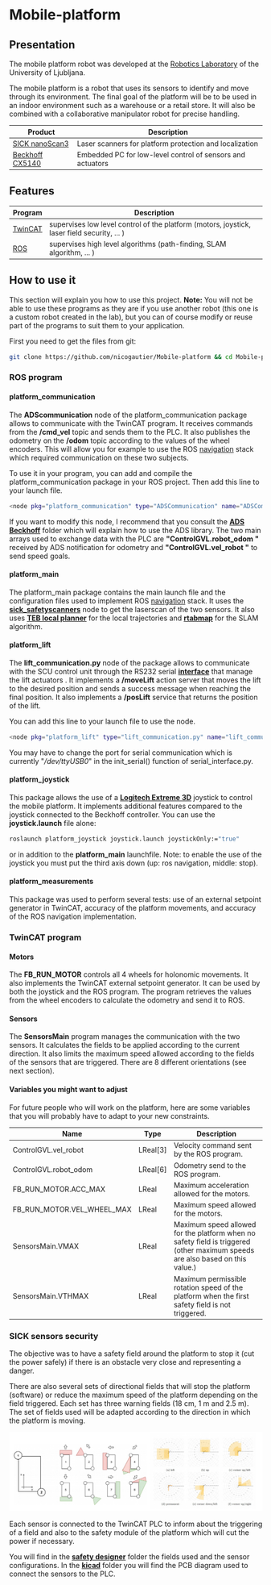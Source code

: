 # Mobile-platform

## Presentation

The mobile platform robot was developed at the [Robotics Laboratory](https://robolab.si/) of the University of Ljubljana.

The mobile platform is a robot that uses its sensors to identify and move through its environment. The final goal of the platform will be to be used in an indoor environment such as a warehouse or a retail store. It will also be combined with a collaborative manipulator robot for precise handling.

| Product | Description |
| ------ | ------ |
|[SICK nanoScan3](https://www.sick.com/hk/en/safety-laser-scanners/safety-laser-scanners/nanoscan3/nans3-caaz30an1/p/p653980?ff_data=JmZmX2lkPXA2NTM5ODAmZmZfbWFzdGVySWQ9cDY1Mzk4MCZmZl90aXRsZT1OQU5TMy1DQUFaMzBBTjEmZmZfcXVlcnk9JmZmX3Bvcz0xJmZmX29yaWdQb3M9MSZmZl9wYWdlPTEmZmZfcGFnZVNpemU9MjQmZmZfb3JpZ1BhZ2VTaXplPTI0JmZmX3NpbWk9OTcuMA==)| Laser scanners for platform protection and localization|
|[ Beckhoff CX5140 ](https://www.beckhoff.com/en-us/products/ipc/embedded-pcs/cx5100-intel-atom/cx5140.html)|Embedded PC for low-level control of sensors and actuators|


## Features

| Program | Description |
| ------ | ------ | 
|[TwinCAT](https://www.beckhoff.com/en-en/products/automation/twincat/?pk_campaign=AdWords-AdWordsSearch-TwinCAT_EN&pk_kwd=twincat&gclid=EAIaIQobChMI4qSCndXt9wIVCZBoCR0AcgaeEAAYASAAEgLjsvD_BwE)| supervises low level control of the platform (motors, joystick, laser field security, ... ) |  
|[ROS](https://www.ros.org/)| supervises high level algorithms (path-finding, SLAM algorithm, ... ) |

## How to use it

This section will explain you how to use this project.
**Note:** You will not be able to use these programs as they are if you use another robot (this one is a custom robot created in the lab), but you can of course modify or reuse part of the programs to suit them to your application.   

First you need to get the files from git:
```sh
git clone https://github.com/nicogautier/Mobile-platform && cd Mobile-platform
```

### ROS program

#### platform_communication
The **ADScommunication** node of the platform\_communication package allows to communicate with the TwinCAT program. It receives commands from the **/cmd\_vel** topic and sends them to the PLC. It also publishes the odometry on the **/odom** topic according to the values of the wheel encoders. This will allow you for example to use the ROS [navigation](https://wiki.ros.org/navigation) stack which required communication on these two subjects.

To use it in your program, you can add and compile the platform_communication package in your ROS project. Then add this line to your launch file.  

```sh
<node pkg="platform_communication" type="ADSCommunication" name="ADSCommunication"/>
```

If you want to modify this node, I recommend that you consult the [**ADS Beckhoff**](ADS&#32;Beckhoff/) folder which will explain how to use the ADS library. The two main arrays used to exchange data with the PLC are **"ControlGVL.robot\_odom "** received by ADS notification for odometry and **"ControlGVL.vel\_robot "** to send speed goals.

#### platform_main
The platform\_main package contains the main launch file and the configuration files used to implement ROS [navigation](https://wiki.ros.org/navigation) stack. It uses the [**sick\_safetyscanners**](https://wiki.ros.org/sick_safetyscanners) node to get the laserscan of the two sensors. It also uses [**TEB local planner**](https://wiki.ros.org/teb_local_planner) for the local trajectories and [**rtabmap**](http://wiki.ros.org/rtabmap_ros) for the SLAM algorithm.

#### platform_lift

The **lift_communication.py** node of the package allows to communicate with the SCU control unit through the RS232 serial [**interface**](https://medialibrary.ewellix.com/asset/16222) that manage the lift actuators . It implements a **/moveLift** action server that moves the lift to the desired position and sends a success message when reaching the final position. It also implements a **/posLift** service that returns the position of the lift.


You can add this line to your launch file to use the node. 
```sh
<node pkg="platform_lift" type="lift_communication.py" name="lift_communication"/>
```
You may have to change the port for serial communication which is currently "*/dev/ttyUSB0*" in the init_serial() function of serial_interface.py. 


#### platform_joystick

This package allows the use of a [**Logitech Extreme 3D**](https://www.logitechg.com/fr-fr/products/space/extreme-3d-pro-joystick.942-000031.html) joystick to control the mobile platform. It implements additional features compared to the joystick connected to the Beckhoff controller. You can use the **joystick.launch** file alone:

```sh
roslaunch platform_joystick joystick.launch joystickOnly:="true"
```

or in addition to the **platform_main** launchfile. Note: to enable the use of the joystick you must put the third axis down (up: ros navigation, middle: stop).


#### platform_measurements

This package was used to perform several tests: use of an external setpoint generator in TwinCAT, accuracy of the platform movements, and accuracy of the ROS navigation implementation.  

### TwinCAT program

#### Motors

The **FB_RUN_MOTOR** controls all 4 wheels for holonomic movements. It also implements the TwinCAT external setpoint generator. It can be used by both the joystick and the ROS program. The program retrieves the values from the wheel encoders to calculate the odometry and send it to ROS.


#### Sensors
The **SensorsMain** program manages the communication with the two sensors. It calculates the fields to be applied according to the current direction. It also limits the maximum speed allowed according to the fields of the sensors that are triggered. There are 8 different orientations (see next section).

#### Variables you might want to adjust

For future people who will work on the platform, here are some variables that you will probably have to adapt to your new constraints.

| Name| Type | Description |
|------|------|------|
|ControlGVL.vel_robot| LReal[3]| Velocity command sent by the ROS program.|
|ControlGVL.robot_odom|LReal[6]|Odometry send to the ROS program.|
|FB_RUN_MOTOR.ACC_MAX| LReal| Maximum acceleration allowed for the motors.|
|FB_RUN_MOTOR.VEL_WHEEL_MAX|LReal|Maximum speed allowed for the motors.|
|SensorsMain.VMAX|LReal|Maximum speed allowed for the platform when no safety field is triggered (other maximum speeds are also based on this value.)|
|SensorsMain.VTHMAX|LReal|Maximum permissible rotation speed of the platform when the first safety field is not triggered.|


### SICK sensors security
The objective was to have a safety field around the platform to stop it (cut the power safely) if there is an obstacle very close and representing a danger. 

There are also several sets of directional fields that will stop the platform (software) or reduce the maximum speed of the platform depending on the field triggered. Each set has three warning fields (18 cm, 1 m and 2.5 m). The set of fields used will be adapted according to the direction in which the platform is moving.

![plot](safety&#32;designer/fields.png)


Each sensor is connected to the TwinCAT PLC to inform about the triggering of a field and also to the safety module of the platform which will cut the power if necessary.

You will find in the [**safety designer**](safety&#32;designer/) folder the fields used and the sensor configurations. In the [**kicad**](kicad/) folder you will find the PCB diagram used to connect the sensors to the PLC.
